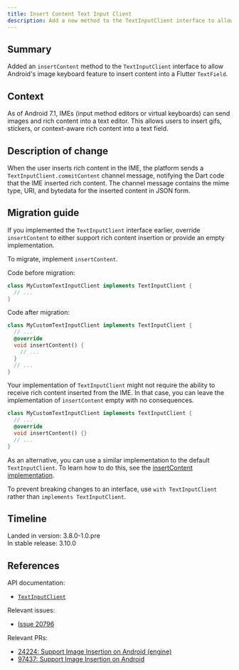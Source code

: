 ```yaml
---
title: Insert Content Text Input Client
description: Add a new method to the TextInputClient interface to allow Android virtual keyboards to insert rich content into Flutter TextFields. 
---
```


## Summary

Added an `insertContent` method to the `TextInputClient` interface to allow Android's image keyboard
feature to insert content into a Flutter `TextField`.

## Context

As of Android 7.1, IMEs (input method editors or virtual keyboards) can send
images and rich content into a text editor. This allows users to insert gifs,
stickers, or context-aware rich content into a text field.

## Description of change

When the user inserts rich content in the IME, the platform sends a `TextInputClient.commitContent`
channel message, notifying the Dart code that the IME inserted rich content.
The channel message contains the mime type, URI, and bytedata for the inserted content in JSON form.

## Migration guide

If you implemented the `TextInputClient` interface earlier, override
`insertContent` to either support rich content insertion or provide an empty implementation.

To migrate, implement `insertContent`.

Code before migration:

<!-- skip -->
```dart
class MyCustomTextInputClient implements TextInputClient {
  // ...
}
```

Code after migration:

<!-- skip -->
```dart
class MyCustomTextInputClient implements TextInputClient {
  // ...
  @override
  void insertContent() {
    // ...
  }
  // ...
}
```

Your implementation of `TextInputClient` might not require the ability to receive rich content
inserted from the IME. In that case, you can leave the implementation of `insertContent` empty with 
no consequences.

<!-- skip -->
```dart
class MyCustomTextInputClient implements TextInputClient {
  // ...
  @override
  void insertContent() {}
  // ...
}
```

As an alternative, you can use a similar implementation to the default `TextInputClient`.
To learn how to do this, see the [insertContent implementation]({{site.api}}/flutter/services/TextInputClient/insertContent.html).

To prevent breaking changes to an interface, use `with TextInputClient` rather than 
`implements TextInputClient`.

## Timeline

Landed in version: 3.8.0-1.0.pre<br>
In stable release: 3.10.0

## References

API documentation:

* [`TextInputClient`]({{site.api}}/flutter/services/TextInputClient-class.html)

Relevant issues:

* [Issue 20796]({{site.repo.flutter}}/issues/20796)

Relevant PRs:

* [24224: Support Image Insertion on Android (engine)]({{site.repo.engine}}/pull/35619)
* [97437: Support Image Insertion on Android]({{site.repo.flutter}}/pull/110052)
